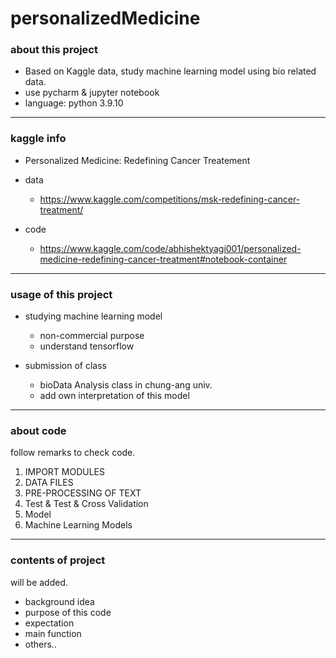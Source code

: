 # personalizedMedicine

### about this project
* Based on Kaggle data, study machine learning model using bio related data.
* use pycharm & jupyter notebook
* language: python 3.9.10
<hr/>

### kaggle info
* Personalized Medicine: Redefining Cancer Treatement
* data
  + https://www.kaggle.com/competitions/msk-redefining-cancer-treatment/

* code
    + https://www.kaggle.com/code/abhishektyagi001/personalized-medicine-redefining-cancer-treatment#notebook-container
<hr/>

### usage of this project
* studying machine learning model
    + non-commercial purpose
    + understand tensorflow

* submission of class
    + bioData Analysis class in chung-ang univ.
    + add own interpretation of this model

<hr/>

### about code
follow remarks to check code.
1. IMPORT MODULES
2. DATA FILES
3. PRE-PROCESSING OF TEXT
4. Test & Test & Cross Validation
5. Model
6. Machine Learning Models   

<hr/>

### contents of project
will be added.
- background idea
- purpose of this code
- expectation
- main function
- others..
